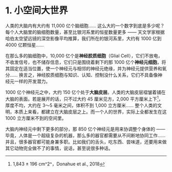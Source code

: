 # 1. 小空间大世界

人类的大脑内有大约有 11,000 亿个脑细胞…… 这么大的一个数字到底是多少呢？每个人大脑里的脑细胞数量，甚至比银河系里的恒星数量更多 —— 天文学家根据哈伯太空望远镜的深空影像平均推算，我们所在的银河系里，大约有 1000 亿到 4000 亿颗恒星……

在那么多的脑细胞中，10,000 亿个是**神经胶质细胞**（Glial Cell），它们不放电，不收发信号，也不储存信息，它们只是围绕着剩下的那 1000 亿个**神经元细胞**，将其固定在适当位置，使一个神经元与相邻的神经元绝缘，并为神经元提供营养和氧分…… 换言之，神经胶质细胞与知识、认知、控制没什么关系，它们不具备像神经元一样的开发潜力。

1000 亿个神经元之中，大约 150 亿个处于**大脑皮层**。人类的大脑皮层褶皱着铺在大脑的表面。若是展开的话，只不过大约 45 厘米见方，2,000 平方厘米上下[^1]，厚度不均，大约在 3～5 毫米之间，体积不到 1,000 立方厘米…… 整个人类的文明，本质上来看，都建立在大脑皮层之上。而一个人的世界，实际上全都发生在这 1000 立方厘米不到的空间里。

大脑内神经元中剩下更多的部分，那 850 亿个神经元是用来协调整个身体的 —— 毕竟，人体是一个超级复杂的机器，那么多的器官都需要从不间断地协同工作…… 并且，很多器官都可能身兼多职。比如我们的舌头，吃东西、尝味道，还要用来做其它动物完全做不了的事情，说话，甚至说很多种话。

[^1]: 1,843 ± 196 cm^2^，Donahue et al., 2018